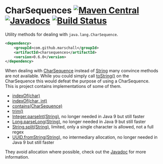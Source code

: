 CharSequences [![Maven Central](https://maven-badges.herokuapp.com/maven-central/com.github.marschall/charsequences/badge.svg)](https://maven-badges.herokuapp.com/maven-central/com.github.marschall/charsequences) [![Javadocs](https://www.javadoc.io/badge/com.github.marschall/charsequences.svg)](https://www.javadoc.io/doc/com.github.marschall/charsequences) [![Build Status](https://travis-ci.org/marschall/charsequences.svg?branch=master)](https://travis-ci.org/marschall/charsequences)
=============

Utility methods for dealing with `java.lang.CharSequence`. 

```xml
<dependency>
    <groupId>com.github.marschall</groupId>
    <artifactId>charsequences</artifactId>
    <version>0.6.0</version>
</dependency>
```

When dealing with [CharSequence](https://docs.oracle.com/javase/8/docs/api/java/lang/CharSequence.html) instead of [String](https://docs.oracle.com/javase/8/docs/api/java/lang/String.html) many convince methods are not available. While you could simply call [toString()](https://docs.oracle.com/javase/9/docs/api/java/lang/CharSequence.html#toString--) on the CharSequence this would defeat the purpose of using a CharSequence. This is project contains implementations of some of them.

 - [indexOf(char)](https://docs.oracle.com/javase/9/docs/api/java/lang/String.html#indexOf-int-)
 - [indexOf(char, int)](https://docs.oracle.com/javase/9/docs/api/java/lang/String.html#indexOf-int-int-)
 - [contains(CharSequence)](https://docs.oracle.com/javase/9/docs/api/java/lang/String.html#contains-java.lang.CharSequence-)
 - [trim()](https://docs.oracle.com/javase/9/docs/api/java/lang/String.html#trim--)
 - [Integer.parseInt(String)](https://docs.oracle.com/javase/9/docs/api/java/lang/Integer.html#parseInt-java.lang.String-), no longer needed in Java 9 but still faster
 - [Long.parseLong(String)](https://docs.oracle.com/javase/9/docs/api/java/lang/Long.html#parseLong-java.lang.String-), no longer needed in Java 9 but still faster
 - [String.split(String)](https://docs.oracle.com/javase/9/docs/api/java/lang/String.html#split-java.lang.String-), limited, only a single character is allowed, not a full regex
 - [UUID.fromString(String)](https://docs.oracle.com/javase/9/docs/api/java/util/UUID.html#fromString-java.lang.String-), no intermediary allocation, no longer needed in Java 9 but still faster
 
They avoid allocation where possible, check out the [Javadoc](http://www.javadoc.io/doc/com.github.marschall/charsequences) for more information.

